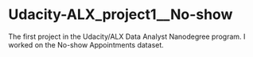 # Udacity-ALX_project1__No-show
The first project in the Udacity/ALX Data Analyst Nanodegree program. I worked on the No-show Appointments dataset.  

